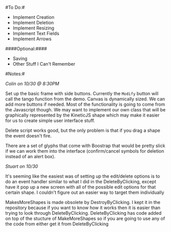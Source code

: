 #To Do:#

* Implement Creation
* Implement Deletion
* Implement Resizing
* Implement Text Fields
* Implement Arrows

####Optional:####

* Saving
* Other Stuff I Can't Remember

#Notes:#

_Colin on 10/30 @ 8:30PM_

Set up the basic frame with side buttons. Currently the `Modify` button will call the tango function from the demo. Canvas is dynamically sized. We can add more buttons if needed. Most of the functionality is going to come from the Javascript though. We may want to implement our own class that will be graphically represented by the KineticJS shape which may make it easier for us to create simple user interface stuff.

Delete script works good, but the only problem is that if you drag a shape the event doesn't fire.

There are a set of glyphs that come with Boostrap that would be pretty slick if we can work them into the interface (confirm/cancel symbols for deletion instead of an alert box).

_Stuart on 10/30_

It's seeming like the easiest was of setting up the edit/delete options is to do an event handler similar to what I did in the DeleteByClicking, except have it pop up a new screen with all of the possible edit options for that certain shape. I couldn't figure out an easier way to target them individually


MakesMoreShapes is made obsolete by DestroyByClicking. I kept it in the repository because if you want to know how it works then it is easier than trying to look through DeleteByClicking. DeleteByClicking has code added on top of the stucture of MakeMoreShapes so if you are going to use any of the code from either get it from DeleteByClicking
